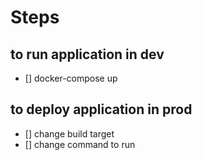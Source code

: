 # Steps

## to run application in dev

- [] docker-compose up

## to deploy application in prod

- [] change build target
- [] change command to run

